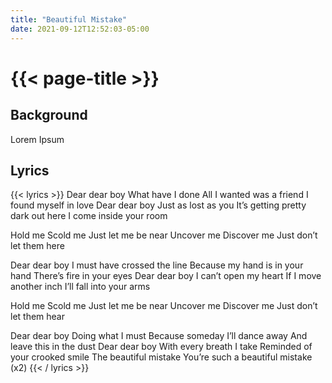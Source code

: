 ```yaml
---
title: "Beautiful Mistake"
date: 2021-09-12T12:52:03-05:00
---
```

# {{< page-title >}}

## Background
Lorem Ipsum

## Lyrics
{{< lyrics >}}
Dear dear boy
What have I done
All I wanted was a friend
I found myself in love
Dear dear boy
Just as lost as you
It’s getting pretty dark out here
I come inside your room

Hold me
Scold me
Just let me be near
Uncover me
Discover me
Just don’t let them here

Dear dear boy
I must have crossed the line
Because my hand is in your hand
There’s fire in your eyes
Dear dear boy
I can’t open my heart
If I move another inch 
I’ll fall into your arms

Hold me 
Scold me 
Just let me be near
Uncover me
Discover me
Just don’t let them hear

Dear dear boy
Doing what I must
Because someday I’ll dance away
And leave this in the dust
Dear dear boy 
With every breath I take
Reminded of your crooked smile
The beautiful mistake 
You’re such a beautiful mistake
(x2)
{{< / lyrics >}}
